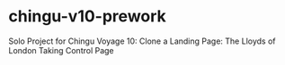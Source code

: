 # chingu-v10-prework
Solo Project for Chingu Voyage 10: Clone a Landing Page: The Lloyds of London Taking Control Page
